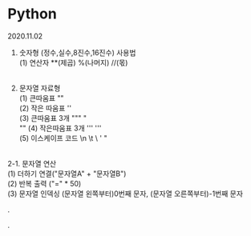 # Python
2020.11.02 <br>
1. 숫자형 (정수,실수,8진수,16진수) 사용법 <br>
   (1) 연산자 **(제곱) %(나머지) //(몫)  <br><br>
 
2. 문자열 자료형<br>
 (1) 큰따움표 ""<br>
 (2) 작은 따움표 ''<br>
 (3) 큰따움표 3개 """ "<br>""
 (4) 작은따움표 3개 ''' '''<br> 
 (5) 이스케이프 코드 \n \t \\ \' \" <br><br>
 
 2-1. 문자열 연산<br>
  (1) 더하기 연결("문자열A" + "문자열B") <br>
  (2) 반복 출력 ("=" * 50)<br>
  (3) 문자열 인덱싱 (문자열 왼쪽부터)0번째 문자, (문자열 오른쪽부터)-1번째 문자 <br> 
  
  
  .
   
.
